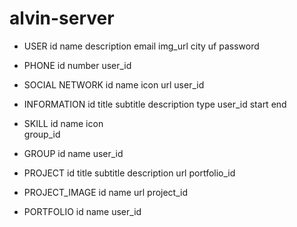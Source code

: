 # alvin-server

 - USER
 	id
 	name
 	description
 	email
 	img_url
 	city
 	uf
 	password

- PHONE
	id
	number
	user_id
	
- SOCIAL NETWORK
	id
	name
	icon
	url
	user_id
	
- INFORMATION
	id
	title
	subtitle
	description
	type
	user_id
	start
	end

- SKILL
	id
	name
	icon	
	group_id
		
- GROUP
	id
	name
	user_id
	
- PROJECT
	id
	title
	subtitle
	description
	url
	portfolio_id

- PROJECT_IMAGE
	id
	name
	url
	project_id
	
- PORTFOLIO
	id
	name
	user_id
